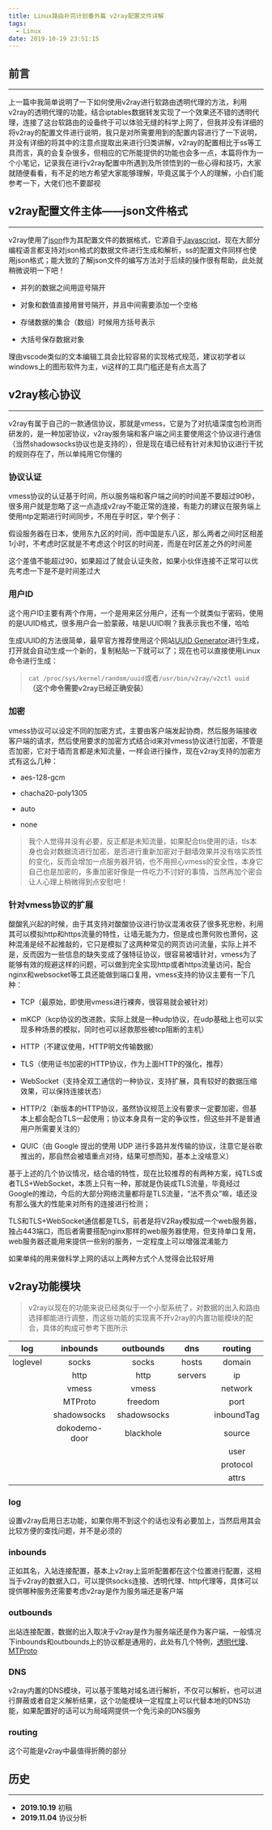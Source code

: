 ```yaml
---
title: Linux路由补完计划番外篇 v2ray配置文件详解
tags:
  - Linux
date: 2019-10-19 23:51:15
---
```


## 前言

---

上一篇中我简单说明了一下如何使用v2ray进行软路由透明代理的方法，利用v2ray的透明代理的功能，结合iptables数据转发实现了一个效果还不错的透明代理，连接了这台软路由的设备终于可以体验无缝的科学上网了，但我并没有详细的将v2ray的配置文件进行说明，我只是对所需要用到的配置内容进行了一下说明，并没有详细的将其中的注意点提取出来进行归类讲解，v2ray的配置相比于ss等工具而言，真的会复杂很多，但相应的它所能提供的功能也会多一点，本篇将作为一个小笔记，记录我在进行v2ray配置中所遇到及所领悟到的一些心得和技巧，大家就随便看看，有不足的地方希望大家能够理解，毕竟这属于个人的理解，小白们能参考一下，大佬们也不要鄙视

<!-- more -->

## v2ray配置文件主体——**json**文件格式

---

v2ray使用了[json](https://zh.wikipedia.org/wiki/JSON)作为其配置文件的数据格式，它源自于[Javascript](https://zh.wikipedia.org/wiki/JavaScript)，现在大部分编程语言都支持对json格式的数据文件进行生成和解析，ss的配置文件同样也使用json格式；能大致的了解json文件的编写方法对于后续的操作很有帮助，此处就稍微说明一下吧！

* 并列的数据之间用逗号隔开

* 对象和数值直接用冒号隔开，并且中间需要添加一个空格

* 存储数据的集合（数组）时候用方括号表示

* 大括号保存数据对象

理由vscode类似的文本编辑工具会比较容易的实现格式规范，建议初学者以windows上的图形软件为主，vi这样的工具门槛还是有点太高了

## v2ray核心协议

---

v2ray有属于自己的一款通信协议，那就是vmess，它是为了对抗墙深度包检测而研发的，是一种加密协议，v2ray服务端和客户端之间主要使用这个协议进行通信（当然shadowsocks协议也是支持的），但是现在墙已经有针对未知协议进行干扰的规则存在了，所以单纯用它你懂的

### 协议认证

vmess协议的认证基于时间，所以服务端和客户端之间的时间差不要超过90秒，很多用户就是忽略了这一点造成v2ray不能正常的连接，有能力的建议在服务端上使用ntp定期进行时间同步，不用在乎时区，举个例子：

假设服务器在日本，使用东九区的时间，而中国是东八区，那么两者之间时区相差1小时，不考虑时区就是不考虑这个时区的时间差，而是在时区差之外的时间差

这个差值不能超过90，如果超过了就会认证失败，如果小伙伴连接不正常可以优先考虑一下是不是时间差过大

### 用户ID

这个用户ID主要有两个作用，一个是用来区分用户，还有一个就类似于密码，使用的是UUID格式，很多用户会一脸蒙蔽，啥是UUID啊？我表示我也不懂，哈哈

生成UUID的方法很简单，最早官方推荐使用这个网站[UUID Generator](https://www.uuidgenerator.net/)进行生成，打开就会自动生成一个新的，复制粘贴一下就可以了；现在也可以直接使用Linux命令进行生成：

> `cat /proc/sys/kernel/random/uuid`或者`/usr/bin/v2ray/v2ctl uuid` **（这个命令需要v2ray已经正确安装）**

### 加密

vmess协议可以设定不同的加密方式，主要由客户端发起协商，然后服务端接收客户端的请求，然后使用要求的加密方式结合id来对vmess协议进行加密，不管是否加密，它对于墙而言都是未知流量，一样会进行操作，现在v2ray支持的加密方式有这么几种：

* aes-128-gcm

* chacha20-poly1305

* auto

* none

> 我个人觉得并没有必要，反正都是未知流量，如果配合tls使用的话，tls本身也会对数据流进行加密，是否进行重新加密对于翻墙效果并没有啥实质性的变化，反而会增加一点服务器开销，也不用担心vmess的安全性，本身它自己也是加密的，多重加密好像是一件吃力不讨好的事情，当然再加个密会让人心理上稍微得到点安慰吧！

### 针对vmess协议的扩展

酸酸乳兴起的时候，由于其支持对酸酸协议进行协议混淆收获了很多死忠粉，利用其可以模拟http和https流量的特性，让墙无能为力，但是成也萧何败也萧何，这种混淆是经不起推敲的，它只是模拟了这两种常见的网页访问流量，实际上并不是，反而因为一些信息的缺失变成了强特征协议，很容易被墙针对，vmess为了能够有效的规避这样的问题，可以做到完全实现http或者https流量访问，配合nginx和websocket等工具还能做到端口复用，vmess支持的协议主要有一下几种：

* TCP（最原始，即使用vmess进行裸奔，很容易就会被针对）

* mKCP（kcp协议的改进款，实际上就是一种udp协议，在udp基础上也可以实现多种场景的模拟，同时也可以拯救那些被tcp阻断的主机）

* HTTP（不建议使用，HTTP明文传输数据）

* TLS（使用证书加密的HTTP协议，作为上面HTTP的强化，推荐）

* WebSocket（支持全双工通信的一种协议，支持扩展，具有较好的数据压缩效果，可以保持连接状态）

* HTTP/2（新版本的HTTP协议，虽然协议规范上没有要求一定要加密，但基本上都会配合TLS一起使用；协议本身具有一定的争议性，但这些并不是普通用户所需要关注的）

* QUIC（由 Google 提出的使用 UDP 进行多路并发传输的协议，注意它是谷歌推出的，那自然会被墙重点对待，结果可想而知，基本上没啥意义）

基于上述的几个协议情况，结合墙的特性，现在比较推荐的有两种方案，纯TLS或者TLS+WebSocket，本质上只有一种，那就是伪装成TLS流量，毕竟经过Google的推动，今后的大部分网络流量都将是TLS流量，“法不责众”嘛，墙还没有那么强大的性能来对所有的连接进行检测；

TLS和TLS+WebSocket通信都是TLS，前者是将V2Ray模拟成一个web服务器，独占443端口，而后者需要搭配nginx那样的web服务器使用，但支持单口复用，web服务器还能用来提供一些别的服务，一定程度上可以增强混淆能力

如果单纯的用来做科学上网的话以上两种方式个人觉得会比较好用

## v2ray功能模块

> v2ray以现在的功能来说已经类似于一个小型系统了，对数据的出入和路由选择都能进行调整，而这些功能的实现离不开v2ray的内置功能模块的配合，具体的构成可参考下图所示

|log|inbounds|outbounds|dns|routing|
|:------:|:------:|:------:|:------:|:------:|
|loglevel|socks|socks|hosts|domain|
||http|http|servers|ip|
||vmess|vmess||network|
||MTProto|freedom||port|
||shadowsocks|shadowsocks||inboundTag|
||dokodemo-door|blackhole||source|
|||||user|
|||||protocol|
|||||attrs|

### log

设置v2ray启用日志功能，如果你用不到这个的话也没有必要加上，当然启用其会比较方便的查找问题，并不是必须的

### inbounds

正如其名，入站连接配置，基本上v2ray上监听配置都在这个位置进行配置，这相当于v2ray的数据入口，可以提供socks连接、透明代理、http代理等，具体可以提供哪种服务还需要考虑v2ray是作为服务端还是客户端

### outbounds

出站连接配置，数据的出入取决于v2ray是作为服务端还是作为客户端，一般情况下inbounds和outbounds上的协议都是通用的，此处有几个特例，[透明代理](https://www.v2ray.com/chapter_02/protocols/dokodemo.html)、[MTProto](https://www.v2ray.com/chapter_02/protocols/mtproto.html)

### DNS

v2ray内置的DNS模块，可以基于策略对域名进行解析，不仅可以解析，也可以进行屏蔽或者自定义解析结果，这个功能模块一定程度上可以代替本地的DNS功能，如果配置好的话可以为局域网提供一个免污染的DNS服务

### routing

这个可能是v2ray中最值得折腾的部分

## 历史

---

* **2019.10.19** 初稿
* **2019.11.04** 协议分析
